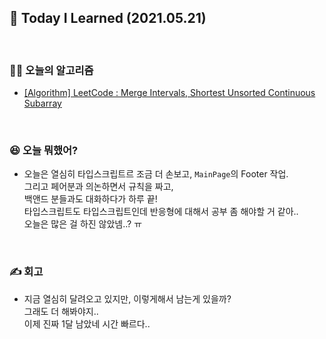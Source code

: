 ## 🚀 Today I Learned (2021.05.21)

<br/>

### **👨‍💻 오늘의 알고리즘**

-   [[Algorithm] LeetCode : Merge Intervals, Shortest Unsorted Continuous Subarray](https://codi-rano.tistory.com/71)

<br/>

### **😆 오늘 뭐했어?**

-   오늘은 열심히 타입스크립트르 조금 더 손보고, `MainPage`의 Footer 작업.  
    그리고 페어분과 의논하면서 규칙을 짜고,  
    백앤드 분들과도 대화하다가 하루 끝!  
    타입스크립트도 타입스크립트인데 반응형에 대해서 공부 좀 해야할 거 같아..  
    오늘은 많은 걸 하진 않았넴..? ㅠ

<br/>

### **✍️ 회고**

-   지금 열심히 달려오고 있지만, 이렇게해서 남는게 있을까?  
    그래도 더 해봐야지..  
    이제 진짜 1달 남았네 시간 빠르다..
